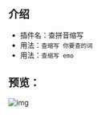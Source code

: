 ## 介绍

* 插件名：查拼音缩写
* 用法：`查缩写 你要查的词`
* 用法：`查缩写 emo`

## 预览：

![img](https://github.com/yqchilde/wxbot/blob/hook/plugins/pinyinsuoxie/preview.jpg)
